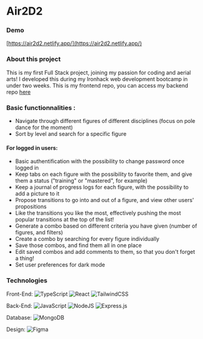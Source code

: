 # Air2D2

### Demo

[https://air2d2.netlify.app/](https://air2d2.netlify.app/)

### About this project

This is my first Full Stack project, joining my passion for coding and aerial arts! I developed this during my Ironhack web development bootcamp in under two weeks.
This is my frontend repo, you can access my backend repo [here](https://github.com/claire2d2/aerial-backend/)

### Basic functionnalities :

- Navigate through different figures of different disciplines (focus on pole dance for the moment)
- Sort by level and search for a specific figure

#### For logged in users:

- Basic authentification with the possibility to change password once logged in
- Keep tabs on each figure with the possibility to favorite them, and give them a status ("training" or "mastered", for example)
- Keep a journal of progress logs for each figure, with the possibility to add a picture to it
- Propose transitions to go into and out of a figure, and view other users' propositions
- Like the transitions you like the most, effectively pushing the most popular transitions at the top of the list!
- Generate a combo based on different criteria you have given (number of figures, and filters)
- Create a combo by searching for every figure individually
- Save those combos, and find them all in one place
- Edit saved combos and add comments to them, so that you don't forget a thing!
- Set user preferences for dark mode

### Technologies

Front-End: ![TypeScript](https://img.shields.io/badge/typescript-%23007ACC.svg?style=flat&logo=typescript&logoColor=white) ![React](https://img.shields.io/badge/react-%2320232a.svg?style=flat&logo=react&logoColor=%2361DAFB) ![TailwindCSS](https://img.shields.io/badge/tailwindcss-%2338B2AC.svg?style=flat&logo=tailwind-css&logoColor=white)

Back-End: ![JavaScript](https://img.shields.io/badge/javascript-%23323330.svg?style=flat&logo=javascript&logoColor=%23F7DF1E) ![NodeJS](https://img.shields.io/badge/node.js-6DA55F?style=flat&logo=node.js&logoColor=white) ![Express.js](https://img.shields.io/badge/express.js-%23404d59.svg?style=flat&logo=express&logoColor=%2361DAFB)

Database: ![MongoDB](https://img.shields.io/badge/MongoDB-4EA94B?style=flat&logo=mongodb&logoColor=white)

Design: ![Figma](https://img.shields.io/badge/Figma-F24E1E?style=flat&logo=figma&logoColor=white)
